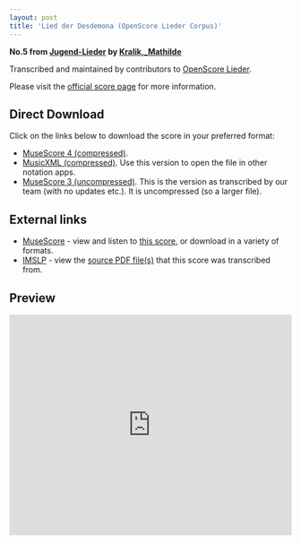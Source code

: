 ```yaml
---
layout: post
title: 'Lied der Desdemona (OpenScore Lieder Corpus)'
---
```


__No.5 from [Jugend-Lieder](https://fourscoreandmore.org/openscore/lieder/Kralik,_Mathilde/Jugend-Lieder/) by [Kralik,_Mathilde](https://fourscoreandmore.org/openscore/lieder/Kralik,_Mathilde)__

Transcribed and maintained by contributors to [OpenScore Lieder].

Please visit the [official score page] for more information.

[official score page]: https://musescore.com/openscore-lieder-corpus/scores/6207045
[OpenScore Lieder]: https://musescore.com/openscore-lieder-corpus

## Direct Download

Click on the links below to download the score in your preferred format:
- [MuseScore 4 (compressed)](https://github.com/openscore/lieder/blob/main/scores/Kralik,_Mathilde/Jugend-Lieder/05_Lied_der_Desdemona/lc6207045.mscz?raw=true).
- [MusicXML (compressed)](https://github.com/openscore/lieder/blob/main/scores/Kralik,_Mathilde/Jugend-Lieder/05_Lied_der_Desdemona/lc6207045.mxl?raw=true). Use this version to open the file in other notation apps.
- [MuseScore 3 (uncompressed)](https://github.com/openscore/lieder/blob/main/scores/Kralik,_Mathilde/Jugend-Lieder/05_Lied_der_Desdemona/lc6207045.mscx?raw=true). This is the version as transcribed by our team (with no updates etc.). It is uncompressed (so a larger file).

## External links

- [MuseScore] - view and listen to [this score][MuseScore], or download in a variety of formats.
- [IMSLP] - view the [source PDF file(s)][IMSLP] that this score was transcribed from.

[MuseScore]: https://musescore.com/score/6207045
[IMSLP]: https://imslp.org/wiki/Special:ReverseLookup/621374

## Preview

<iframe width="100%" height="394" src="https://musescore.com/openscore-lieder-corpus/scores/6207045/embed" frameborder="0" allowfullscreen allow="autoplay; fullscreen"></iframe>
